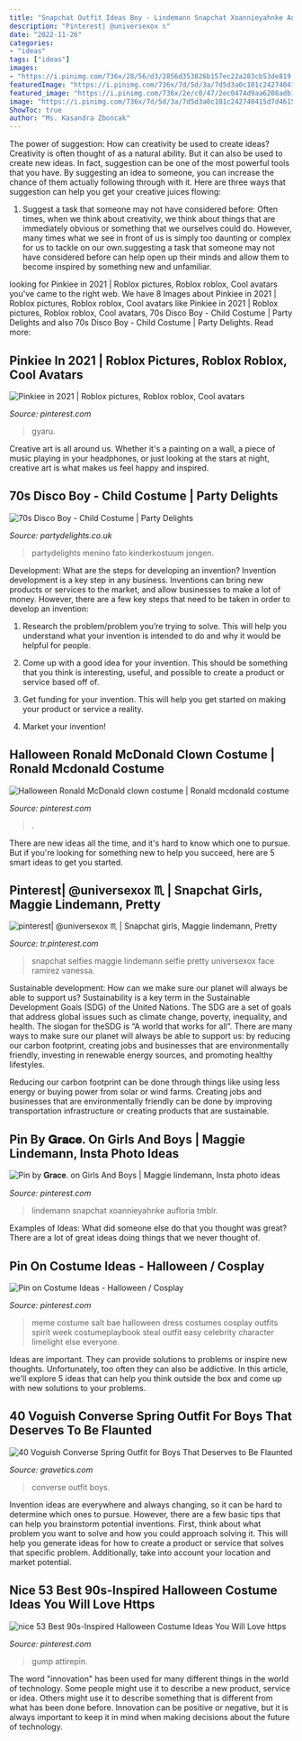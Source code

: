```yaml
---
title: "Snapchat Outfit Ideas Boy - Lindemann Snapchat Xoannieyahnke Aufloria Tmblr"
description: "Pinterest| @universexox ♏"
date: "2022-11-26"
categories:
- "ideas"
tags: ["ideas"]
images:
- "https://i.pinimg.com/736x/28/56/d3/2856d353826b157ec22a283cb53de819.jpg"
featuredImage: "https://i.pinimg.com/736x/7d/5d/3a/7d5d3a0c101c242740415d7d46157987--bae-meme-character-ideas.jpg"
featured_image: "https://i.pinimg.com/736x/2e/c0/47/2ec0474d9aa6208adb1d6186ddbca227.jpg"
image: "https://i.pinimg.com/736x/7d/5d/3a/7d5d3a0c101c242740415d7d46157987--bae-meme-character-ideas.jpg"
ShowToc: true
author: "Ms. Kasandra Zboncak"
---
```



The power of suggestion: How can creativity be used to create ideas?
Creativity is often thought of as a natural ability. But it can also be used to create new ideas. In fact, suggestion can be one of the most powerful tools that you have. By suggesting an idea to someone, you can increase the chance of them actually following through with it. Here are three ways that suggestion can help you get your creative juices flowing: 
1. Suggest a task that someone may not have considered before: Often times, when we think about creativity, we think about things that are immediately obvious or something that we ourselves could do. However, many times what we see in front of us is simply too daunting or complex for us to tackle on our own.suggesting a task that someone may not have considered before can help open up their minds and allow them to become inspired by something new and unfamiliar. 

	

		
looking for Pinkiee in 2021 | Roblox pictures, Roblox roblox, Cool avatars you've came to the right web. We have 8 Images about Pinkiee in 2021 | Roblox pictures, Roblox roblox, Cool avatars like Pinkiee in 2021 | Roblox pictures, Roblox roblox, Cool avatars, 70s Disco Boy - Child Costume | Party Delights and also 70s Disco Boy - Child Costume | Party Delights. Read more:
		
    
## Pinkiee In 2021 | Roblox Pictures, Roblox Roblox, Cool Avatars

<img loading=lazy src="https://i.pinimg.com/736x/2e/c0/47/2ec0474d9aa6208adb1d6186ddbca227.jpg" onerror="this.onerror=null;this.src='https://tse2.mm.bing.net/th?id=OIP.aEurISryJgBIZBmFqjs66wHaOc&amp;pid=15.1';" alt="Pinkiee in 2021 | Roblox pictures, Roblox roblox, Cool avatars">

_Source: pinterest.com_

>gyaru. 

	

Creative art is all around us. Whether it's a painting on a wall, a piece of music playing in your headphones, or just looking at the stars at night, creative art is what makes us feel happy and inspired.

    
## 70s Disco Boy - Child Costume | Party Delights

<img loading=lazy src="https://images.partydelights.co.uk/FANC/16/660/front/v1/flxm/4.jpg" onerror="this.onerror=null;this.src='https://tse3.mm.bing.net/th?id=OIP.PAFReTPSB2HM-KNLvYBPCQHaJ4&amp;pid=15.1';" alt="70s Disco Boy - Child Costume | Party Delights">

_Source: partydelights.co.uk_

>partydelights menino fato kinderkostuum jongen. 

	

Development: What are the steps for developing an invention?
Invention development is a key step in any business. Inventions can bring new products or services to the market, and allow businesses to make a lot of money. However, there are a few key steps that need to be taken in order to develop an invention:
1. Research the problem/problem you’re trying to solve. This will help you understand what your invention is intended to do and why it would be helpful for people.

2. Come up with a good idea for your invention. This should be something that you think is interesting, useful, and possible to create a product or service based off of.

3. Get funding for your invention. This will help you get started on making your product or service a reality.

4. Market your invention!

    
## Halloween Ronald McDonald Clown Costume | Ronald Mcdonald Costume

<img loading=lazy src="https://i.pinimg.com/736x/28/56/d3/2856d353826b157ec22a283cb53de819.jpg" onerror="this.onerror=null;this.src='https://tse2.mm.bing.net/th?id=OIP.mw8pFIXgIffY5kAL5rNJCAHaNK&amp;pid=15.1';" alt="Halloween Ronald McDonald clown costume | Ronald mcdonald costume">

_Source: pinterest.com_

>. 

	

There are new ideas all the time, and it's hard to know which one to pursue. But if you're looking for something new to help you succeed, here are 5 smart ideas to get you started.

    
## Pinterest| @universexox ♏ | Snapchat Girls, Maggie Lindemann, Pretty

<img loading=lazy src="https://i.pinimg.com/736x/69/5c/a6/695ca67812ff7d4104080e9a7c2195c9.jpg" onerror="this.onerror=null;this.src='https://tse4.mm.bing.net/th?id=OIP.kKAB_J4rc7uNayYp2i81VAHaLY&amp;pid=15.1';" alt="pinterest| @universexox ♏ | Snapchat girls, Maggie lindemann, Pretty">

_Source: tr.pinterest.com_

>snapchat selfies maggie lindemann selfie pretty universexox face ramirez vanessa. 

	

Sustainable development: How can we make sure our planet will always be able to support us?
Sustainability is a key term in the Sustainable Development Goals (SDG) of the United Nations. The SDG are a set of goals that address global issues such as climate change, poverty, inequality, and health. The slogan for theSDG is “A world that works for all”.
There are many ways to make sure our planet will always be able to support us: by reducing our carbon footprint, creating jobs and businesses that are environmentally friendly, investing in renewable energy sources, and promoting healthy lifestyles.

Reducing our carbon footprint can be done through things like using less energy or buying power from solar or wind farms. Creating jobs and businesses that are environmentally friendly can be done by improving transportation infrastructure or creating products that are sustainable.

    
## Pin By 𝐆𝐫𝐚𝐜𝐞. On Girls And Boys | Maggie Lindemann, Insta Photo Ideas

<img loading=lazy src="https://i.pinimg.com/736x/74/fb/f4/74fbf4dc3337bd9b7c8af8b5e53435eb.jpg" onerror="this.onerror=null;this.src='https://tse2.mm.bing.net/th?id=OIP.zEcbWOHoMQ3TmYrgfidH8wHaNJ&amp;pid=15.1';" alt="Pin by 𝐆𝐫𝐚𝐜𝐞. on Girls And Boys | Maggie lindemann, Insta photo ideas">

_Source: pinterest.com_

>lindemann snapchat xoannieyahnke aufloria tmblr. 

	

Examples of Ideas: What did someone else do that you thought was great?
There are a lot of great ideas doing things that we never thought of.

    
## Pin On Costume Ideas - Halloween / Cosplay

<img loading=lazy src="https://i.pinimg.com/736x/7d/5d/3a/7d5d3a0c101c242740415d7d46157987--bae-meme-character-ideas.jpg" onerror="this.onerror=null;this.src='https://tse1.mm.bing.net/th?id=OIP.HqExa0ZcFs3ScxJwRCMAiQAAAA&amp;pid=15.1';" alt="Pin on Costume Ideas - Halloween / Cosplay">

_Source: pinterest.com_

>meme costume salt bae halloween dress costumes cosplay outfits spirit week costumeplaybook steal outfit easy celebrity character limelight else everyone. 

	

Ideas are important. They can provide solutions to problems or inspire new thoughts. Unfortunately, too often they can also be addictive. In this article, we'll explore 5 ideas that can help you think outside the box and come up with new solutions to your problems.

    
## 40 Voguish Converse Spring Outfit For Boys That Deserves To Be Flaunted

<img loading=lazy src="http://www.gravetics.com/wp-content/uploads/2017/06/Summer-Outfit-With-Converse.jpg" onerror="this.onerror=null;this.src='https://tse4.mm.bing.net/th?id=OIP.PNpRnr9ld85bywAtrWwleQAAAA&amp;pid=15.1';" alt="40 Voguish Converse Spring Outfit for Boys That Deserves to Be Flaunted">

_Source: gravetics.com_

>converse outfit boys. 

	

Invention ideas are everywhere and always changing, so it can be hard to determine which ones to pursue. However, there are a few basic tips that can help you brainstorm potential inventions. First, think about what problem you want to solve and how you could approach solving it. This will help you generate ideas for how to create a product or service that solves that specific problem. Additionally, take into account your location and market potential.

    
## Nice 53 Best 90s-Inspired Halloween Costume Ideas You Will Love Https

<img loading=lazy src="https://i.pinimg.com/736x/0f/e6/2c/0fe62c81697597ca854ded9333a917b2.jpg" onerror="this.onerror=null;this.src='https://tse2.mm.bing.net/th?id=OIP.HySVCr3r8Dxyw8joWK2ozQHaLH&amp;pid=15.1';" alt="nice 53 Best 90s-Inspired Halloween Costume Ideas You Will Love https">

_Source: pinterest.com_

>gump attirepin. 

	

The word "innovation" has been used for many different things in the world of technology. Some people might use it to describe a new product, service or idea. Others might use it to describe something that is different from what has been done before. Innovation can be positive or negative, but it is always important to keep it in mind when making decisions about the future of technology.

